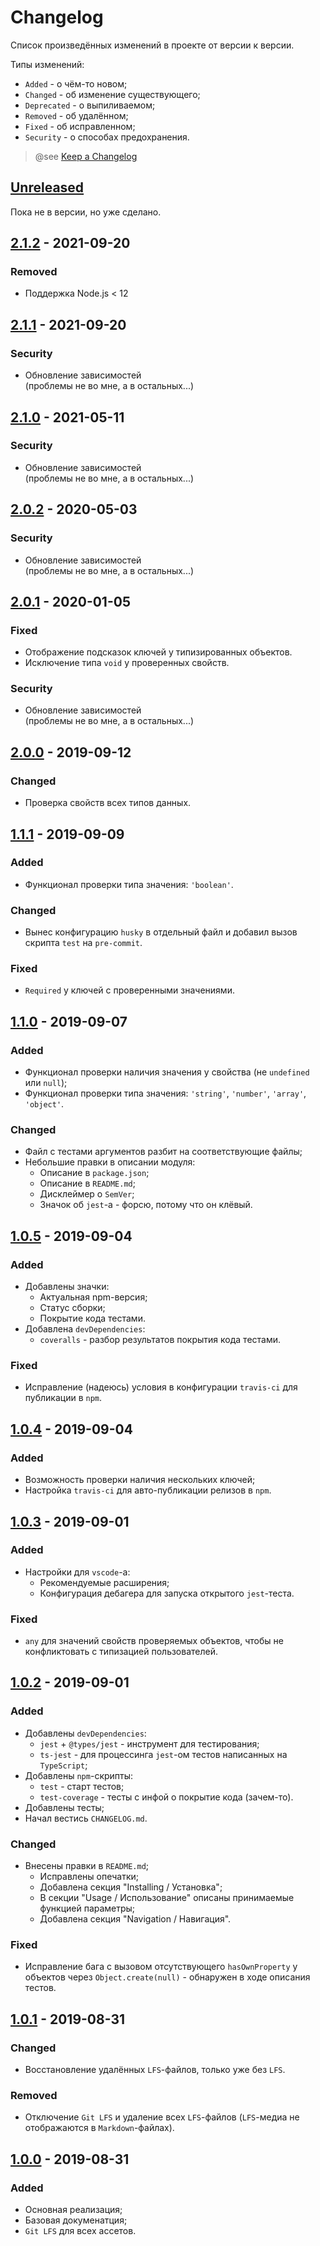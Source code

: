 # Changelog

Список произведённых изменений в проекте от версии к версии.

Типы изменений:
* `Added` - о чём-то новом;
* `Changed` - об изменение существующего;
* `Deprecated` - о выпиливаемом;
* `Removed` - об удалённом;
* `Fixed` - об исправленном;
* `Security` - о способах предохранения.

> @see [Keep a Changelog](https://keepachangelog.com/en/1.0.0/)

## [Unreleased]

Пока не в версии, но уже сделано.

## [2.1.2] - 2021-09-20

### Removed
- Поддержка Node.js < 12

## [2.1.1] - 2021-09-20

### Security
- Обновление зависимостей \
  (проблемы не во мне, а в остальных...)

## [2.1.0] - 2021-05-11

### Security
- Обновление зависимостей \
  (проблемы не во мне, а в остальных...)

## [2.0.2] - 2020-05-03

### Security
- Обновление зависимостей \
  (проблемы не во мне, а в остальных...)

## [2.0.1] - 2020-01-05

### Fixed
- Отображение подсказок ключей у типизированных объектов.
- Исключение типа `void` у проверенных свойств.

### Security
- Обновление зависимостей \
  (проблемы не во мне, а в остальных...)

## [2.0.0] - 2019-09-12

### Changed
- Проверка свойств всех типов данных.

## [1.1.1] - 2019-09-09

### Added
- Функционал проверки типа значения: `'boolean'`.

### Changed
- Вынес конфигурацию `husky` в отдельный файл и добавил вызов скрипта `test` на `pre-commit`.

### Fixed
- `Required` у ключей с проверенными значениями.

## [1.1.0] - 2019-09-07

### Added
- Функционал проверки наличия значения у свойства (не `undefined` или `null`);
- Функционал проверки типа значения: `'string'`, `'number'`, `'array'`, `'object'`.

### Changed
- Файл с тестами аргументов разбит на соответствующие файлы;
- Небольшие правки в описании модуля:
  - Описание в `package.json`;
  - Описание в `README.md`;
  - Дисклеймер о `SemVer`;
  - Значок об `jest`-а - форсю, потому что он клёвый.

## [1.0.5] - 2019-09-04

### Added
- Добавлены значки:
  - Актуальная npm-версия;
  - Статус сборки;
  - Покрытие кода тестами.
- Добавлена `devDependencies`:
  - `coveralls` - разбор результатов покрытия кода тестами.

### Fixed
- Исправление (надеюсь) условия в конфигурации `travis-ci` для публикации в `npm`.

## [1.0.4] - 2019-09-04

### Added
- Возможность проверки наличия нескольких ключей;
- Настройка `travis-ci` для авто-публикации релизов в `npm`.

## [1.0.3] - 2019-09-01

### Added
- Настройки для `vscode`-а:
  - Рекомендуемые расширения;
  - Конфигурация дебагера для запуска открытого `jest`-теста.

### Fixed
- `any` для значений свойств проверяемых объектов, чтобы не конфликтовать с типизацией пользователей.

## [1.0.2] - 2019-09-01

### Added
- Добавлены `devDependencies`:
  - `jest` + `@types/jest` - инструмент для тестирования;
  - `ts-jest` - для процессинга `jest`-ом тестов написанных на `TypeScript`;
- Добавлены `npm`-скрипты:
  - `test` - старт тестов;
  - `test-coverage` - тесты с инфой о покрытие кода (зачем-то).
- Добавлены тесты;
- Начал вестись `CHANGELOG.md`.

### Changed
- Внесены правки в `README.md`;
  - Исправлены опечатки;
  - Добавлена секция "Installing / Установка";
  - В секции "Usage / Использование" описаны принимаемые функцией параметры;
  - Добавлена секция "Navigation / Навигация".

### Fixed
- Исправление бага с вызовом отсутствующего `hasOwnProperty` у объектов через `Object.create(null)` - обнаружен в ходе описания тестов.

## [1.0.1] - 2019-08-31

### Changed
- Восстановление удалённых `LFS`-файлов, только уже без `LFS`.

### Removed
- Отключение `Git LFS` и удаление всех `LFS`-файлов (`LFS`-медиа не отображаются в `Markdown`-файлах).

## [1.0.0] - 2019-08-31

### Added
- Основная реализация;
- Базовая докуменатция;
- `Git LFS` для всех ассетов.

<!-- LINKS -->

[Unreleased]: https://github.com/said-m/ts-has-property/compare/2.1.2...develop
[2.1.2]: https://github.com/said-m/ts-has-property/compare/2.1.1...2.1.2
[2.1.1]: https://github.com/said-m/ts-has-property/compare/2.1.0...2.1.1
[2.1.0]: https://github.com/said-m/ts-has-property/compare/2.0.2...2.1.0
[2.0.2]: https://github.com/said-m/ts-has-property/compare/2.0.1...2.0.2
[2.0.1]: https://github.com/said-m/ts-has-property/compare/2.0.0...2.0.1
[2.0.0]: https://github.com/said-m/ts-has-property/compare/1.1.1...2.0.0
[1.1.1]: https://github.com/said-m/ts-has-property/compare/1.1.0...1.1.1
[1.1.0]: https://github.com/said-m/ts-has-property/compare/1.0.5...1.1.0
[1.0.5]: https://github.com/said-m/ts-has-property/compare/1.0.4...1.0.5
[1.0.4]: https://github.com/said-m/ts-has-property/compare/1.0.3...1.0.4
[1.0.3]: https://github.com/said-m/ts-has-property/compare/1.0.2...1.0.3
[1.0.2]: https://github.com/said-m/ts-has-property/compare/1.0.1...1.0.2
[1.0.1]: https://github.com/said-m/ts-has-property/compare/1.0.0...1.0.1
[1.0.0]: https://github.com/said-m/ts-has-property/releases/tag/1.0.0

